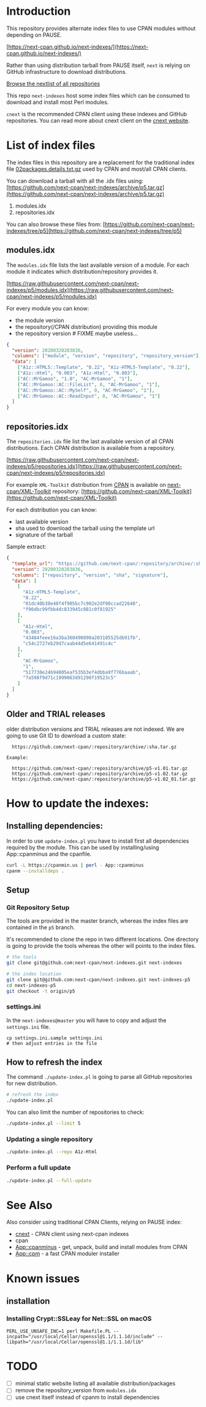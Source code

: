 # Introduction

This repository provides alternate index files to use CPAN modules without depending on PAUSE.

[https://next-cpan.github.io/next-indexes/](https://next-cpan.github.io/next-indexes/)

Rather than using distribution tarball from PAUSE itself, `next` is relying on GitHub infrastructure to download distributions.

[Browse the nextlist of all repositories](https://next-cpan.github.io/next-indexes/nextlist/nextlist-A.html)

This repo `next-indexes` host some index files which can be consumed to download and install most Perl modules.

`cnext` is the recommended CPAN client using these indexes and GitHub repositories.
You can read more about cnext client on the [cnext website](https://next-cpan.github.io/cnext/).

# List of index files

The index files in this repository are a replacement for the traditional index file [02packages.details.txt.gz](https://www.cpan.org/modules/02packages.details.txt.gz) used by CPAN and most/all CPAN clients.

You can download a tarball with all the .idx files using:
[https://github.com/next-cpan/next-indexes/archive/p5.tar.gz](https://github.com/next-cpan/next-indexes/archive/p5.tar.gz)

1. modules.idx
2. repositories.idx

You can also browse these files from:
[https://github.com/next-cpan/next-indexes/tree/p5](https://github.com/next-cpan/next-indexes/tree/p5)

## modules.idx

The `modules.idx` file lists the last available version of a module. For each module it indicates which distribution/repository provides it.

[https://raw.githubusercontent.com/next-cpan/next-indexes/p5/modules.idx](https://raw.githubusercontent.com/next-cpan/next-indexes/p5/modules.idx)

For every module you can know:

- the module version
- the repository(/CPAN distribution) providing this module
- the repository version # FIXME maybe useless...

```json
{
  "version": 20200320203836,
  "columns": ["module", "version", "repository", "repository_version"],
  "data": [
    ["A1z::HTML5::Template", "0.22", "A1z-HTML5-Template", "0.22"],
    ["A1z::Html", "0.003", "A1z-Html", "0.003"],
    ["AC::MrGamoo", "1.0", "AC-MrGamoo", "1"],
    ["AC::MrGamoo::AC::FileList", 0, "AC-MrGamoo", "1"],
    ["AC::MrGamoo::AC::MySelf", 0, "AC-MrGamoo", "1"],
    ["AC::MrGamoo::AC::ReadInput", 0, "AC-MrGamoo", "1"]
  ]
}
```

## repositories.idx

The `repositories.idx` file list the last available version of all CPAN distributions.
Each CPAN distribution is available from a repository.

[https://raw.githubusercontent.com/next-cpan/next-indexes/p5/repositories.idx](https://raw.githubusercontent.com/next-cpan/next-indexes/p5/repositories.idx)

For example `XML-Toolkit` distribution from [CPAN](https://metacpan.org/release/XML-Toolkit) is available on [next-cpan/XML-Toolkit](https://github.com/next-cpan/XML-Toolkit) repository:
[https://github.com/next-cpan/XML-Toolkit](https://github.com/next-cpan/XML-Toolkit)

For each distribution you can know:

- last available version
- sha used to download the tarball using the template url
- signature of the tarball

Sample extract:

```json
{
  "template_url": "https://github.com/next-cpan/:repository/archive/:sha.tar.gz",
  "version": 20200320203836,
  "columns": ["repository", "version", "sha", "signature"],
  "data": [
    [
      "A1z-HTML5-Template",
      "0.22",
      "01dc40b38e40f4f905bc7c902e2df08ccad22640",
      "f96dbc99fbb4dc833945c881c0f81925"
    ],
    [
      "A1z-Html",
      "0.003",
      "43484feee16a3ba360490890a203105525db91fb",
      "c54c2727eb29d7caab44d5e641491c4c"
    ],
    [
      "AC-MrGamoo",
      "1",
      "517730e24b94805eaf535b3ef4dbba9f776baaab",
      "7a598f9d71c1999063d91290f19523c5"
    ]
  ]
}
```

## Older and TRIAL releases

older distribution versions and TRIAL releases are not indexed.
We are going to use Git ID to download a custom state:

```
  https://github.com/next-cpan/:repository/archive/:sha.tar.gz

Example:

  https://github.com/next-cpan/:repository/archive/p5-v1.01.tar.gz 
  https://github.com/next-cpan/:repository/archive/p5-v1.02.tar.gz
  https://github.com/next-cpan/:repository/archive/p5-v1.02_01.tar.gz
```

# How to update the indexes:

## Installing dependencies:

In order to use `update-index.pl` you have to install first all dependencies required by the module.
This can be used by installing/using App::cpanminus and the cpanfile.

```sh
curl -L https://cpanmin.us | perl - App::cpanminus
cpanm --installdeps .
```

## Setup

### Git Repository Setup

The tools are provided in the master branch, whereas the index files are contained in the `p5` branch.

It's recommended to clone the repo in two different locations.
One directory is going to provide the tools whereas the other will points to the index files.

```sh
# the tools
git clone git@github.com:next-cpan/next-indexes.git next-indexes

# the index location
git clone git@github.com:next-cpan/next-indexes.git next-indexes-p5
cd next-indexes-p5
git checkout -t origin/p5
```

### settings.ini

In the `next-indexes@master` you will have to copy and adjust the `settings.ini` file.

```
cp settings.ini.sample settings.ini
# then adjust entries in the file
```

## How to refresh the index

The command `./update-index.pl` is going to parse all GitHub repositories for new distribution.

```sh
# refresh the index
./update-index.pl
```

You can also limit the number of repositories to check:

```sh
./update-index.pl --limit 5
```

### Updating a single repository

```sh
./update-index.pl --repo A1z-Html
```

### Perform a full update

```sh
./update-index.pl --full-update
```

# See Also

Also consider using traditional CPAN Clients, relying on PAUSE index:

- [cnext](https://next-cpan.github.io/cnext/) - CPAN client using next-cpan indexes
- cpan
- [App::cpanminus](https://metacpan.org/pod/App::cpanminus) - get, unpack, build and install modules from CPAN
- [App::cpm](https://metacpan.org/pod/App::cpm) - a fast CPAN moduler installer

# Known issues

## installation

### Installing Crypt::SSLeay for Net::SSL on macOS

```
PERL_USE_UNSAFE_INC=1 perl Makefile.PL --incpath="/usr/local/Cellar/openssl@1.1/1.1.1d/include" --libpath="/usr/local/Cellar/openssl@1.1/1.1.1d/lib"
```

# TODO

- [ ] minimal static website listing all available distribution/packages
- [ ] remove the repository_version from `modules.idx`
- [ ] use cnext itself instead of cpanm to install dependencies
